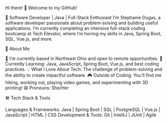 
Hi there! 👋 Welcome to my GitHub!

🌟 Software Developer | Java | Full-Stack Enthusiast
I'm Stephanie Dugas, a software developer passionate about problem-solving and building useful applications. I’m currently completing an intensive full-stack coding bootcamp at Tech Elevator, where I’m honing my skills in Java, Spring Boot, SQL, Vue.js, and more.

🚀 About Me

🔭 I’m currently based in Northeast Ohio and open to remote opportunities.
🌱 Currently Learning: Java, JavaScript, Spring Boot, Vue.js, and best coding practices.
💡 What I Love About Tech: The challenge of problem-solving and the ability to create impactful software.
🎮 Outside of Coding: You’ll find me hiking, working out, playing video games, and experimenting with 3D printing!
😄 Pronouns: She/Her

🛠️ Tech Stack & Tools

Languages & Frameworks:
Java | Spring Boot | SQL | PostgreSQL | Vue.js | JavaScript | HTML | CSS
Development & Tools:
Git | IntelliJ | JUnit | Agile

